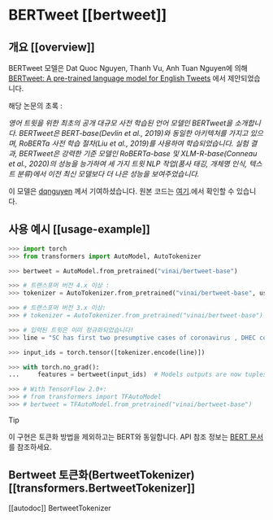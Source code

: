 <!--Copyright 2020 The HuggingFace Team. All rights reserved.

Licensed under the Apache License, Version 2.0 (the "License"); you may not use this file except in compliance with
the License. You may obtain a copy of the License at

http://www.apache.org/licenses/LICENSE-2.0

Unless required by applicable law or agreed to in writing, software distributed under the License is distributed on
an "AS IS" BASIS, WITHOUT WARRANTIES OR CONDITIONS OF ANY KIND, either express or implied. See the License for the
specific language governing permissions and limitations under the License.

⚠️ Note that this file is in Markdown but contain specific syntax for our doc-builder (similar to MDX) that may not be
rendered properly in your Markdown viewer.

-->

# BERTweet [[bertweet]]

## 개요 [[overview]]

BERTweet 모델은 Dat Quoc Nguyen, Thanh Vu, Anh Tuan Nguyen에 의해 [BERTweet: A pre-trained language model for English Tweets](https://www.aclweb.org/anthology/2020.emnlp-demos.2.pdf) 에서 제안되었습니다.

해당 논문의 초록 :

*영어 트윗을 위한 최초의 공개 대규모 사전 학습된 언어 모델인 BERTweet을 소개합니다. 
BERTweet은 BERT-base(Devlin et al., 2019)와 동일한 아키텍처를 가지고 있으며, RoBERTa 사전 학습 절차(Liu et al., 2019)를 사용하여 학습되었습니다. 
실험 결과, BERTweet은 강력한 기준 모델인 RoBERTa-base 및 XLM-R-base(Conneau et al., 2020)의 성능을 능가하여 세 가지 트윗 NLP 작업(품사 태깅, 개체명 인식, 텍스트 분류)에서 이전 최신 모델보다 더 나은 성능을 보여주었습니다.*

이 모델은 [dqnguyen](https://huggingface.co/dqnguyen) 께서 기여하셨습니다. 원본 코드는 [여기](https://github.com/VinAIResearch/BERTweet).에서 확인할 수 있습니다.


## 사용 예시 [[usage-example]]

```python
>>> import torch
>>> from transformers import AutoModel, AutoTokenizer

>>> bertweet = AutoModel.from_pretrained("vinai/bertweet-base")

>>> # 트랜스포머 버전 4.x 이상 :
>>> tokenizer = AutoTokenizer.from_pretrained("vinai/bertweet-base", use_fast=False)

>>> # 트랜스포머 버전 3.x 이상:
>>> # tokenizer = AutoTokenizer.from_pretrained("vinai/bertweet-base")

>>> # 입력된 트윗은 이미 정규화되었습니다!
>>> line = "SC has first two presumptive cases of coronavirus , DHEC confirms HTTPURL via @USER :cry:"

>>> input_ids = torch.tensor([tokenizer.encode(line)])

>>> with torch.no_grad():
...     features = bertweet(input_ids)  # Models outputs are now tuples

>>> # With TensorFlow 2.0+:
>>> # from transformers import TFAutoModel
>>> # bertweet = TFAutoModel.from_pretrained("vinai/bertweet-base")
```

> [!TIP]
> 이 구현은 토큰화 방법을 제외하고는 BERT와 동일합니다. API 참조 정보는 [BERT 문서](bert) 를 참조하세요.

## Bertweet 토큰화(BertweetTokenizer) [[transformers.BertweetTokenizer]]

[[autodoc]] BertweetTokenizer
